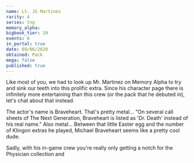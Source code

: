 ```yaml
---
name: Lt. JG Martinez
rarity: 4
series: tng
memory_alpha:
bigbook_tier: 10
events: 6
in_portal: true
date: 09/06/2020
obtained: Pack
mega: false
published: true
---
```


Like most of you, we had to look up Mr. Martinez on Memory Alpha to try and sink our teeth into this prolific extra. Since his character page there is infinitely more entertaining than this crew (or the pack that he debuted in), let's chat about that instead.

The actor's name is Braveheart. That's pretty metal... "On several call sheets of The Next Generation, Braveheart is listed as 'Dr. Death' instead of his real name." Also metal... Between that little Easter egg and the number of Klingon extras he played, Michael Braveheart seems like a pretty cool dude.

Sadly, with his in-game crew you're really only getting a notch for the Physician collection and
